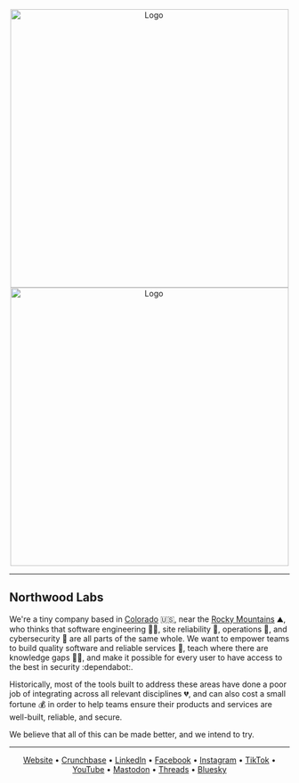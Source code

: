 <div align="center"><img src="https://github.com/northwood-labs/.github/raw/main/profile/logo-lightmode.png#gh-light-mode-only" alt="Logo" width="500"><img src="https://github.com/northwood-labs/.github/raw/main/profile/logo-darkmode.png#gh-dark-mode-only" alt="Logo" width="500"><br></div>

---

## Northwood Labs

We're a tiny company based in [Colorado] :us:, near the [Rocky Mountains] :mountain:, who thinks that software engineering :woman_technologist:, site reliability :mechanical_arm:, operations :whale:, and cybersecurity :ninja: are all parts of the same whole. We want to empower teams to build quality software and reliable services :1st_place_medal:, teach where there are knowledge gaps :man_teacher:, and make it possible for every user to have access to the best in security :dependabot:.

Historically, most of the tools built to address these areas have done a poor job of integrating across all relevant disciplines :broken_heart:, and can also cost a small fortune :moneybag: in order to help teams ensure their products and services are well-built, reliable, and secure.

We believe that all of this can be made better, and we intend to try.

[Colorado]: https://en.wikipedia.org/wiki/Colorado
[Rocky Mountains]: https://en.wikipedia.org/wiki/Rocky_Mountains

---

<div align="center">
  
[Website] • [Crunchbase] • [LinkedIn] • [Facebook] • [Instagram] • [TikTok] • [YouTube] • [Mastodon] • [Threads] • [Bluesky]

</div>

[Bluesky]: https://bsky.app/profile/northwood-labs.bsky.social
[Crunchbase]: https://www.crunchbase.com/organization/northwood-labs
[Facebook]: https://www.facebook.com/profile.php?id=61558955227346
[Instagram]: https://www.instagram.com/northwood.labs/
[LinkedIn]: https://www.linkedin.com/company/northwood-labs/
[Mastodon]: https://techhub.social/@northwoodlabs
[Threads]: https://www.threads.net/@northwood.labs
[TikTok]: https://www.tiktok.com/@northwood.labs
[Website]: https://northwood-labs.com
[YouTube]: https://www.youtube.com/@northwoodlabs

